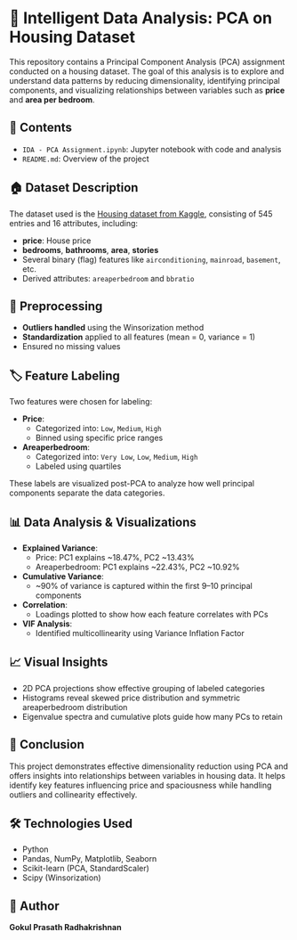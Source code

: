 
# 🧠 Intelligent Data Analysis: PCA on Housing Dataset

This repository contains a Principal Component Analysis (PCA) assignment conducted on a housing dataset. The goal of this analysis is to explore and understand data patterns by reducing dimensionality, identifying principal components, and visualizing relationships between variables such as **price** and **area per bedroom**.

## 📁 Contents

- `IDA - PCA Assignment.ipynb`: Jupyter notebook with code and analysis
- `README.md`: Overview of the project

## 🏠 Dataset Description

The dataset used is the [Housing dataset from Kaggle](https://www.kaggle.com/datasets/gauravduttakiit/housing/data), consisting of 545 entries and 16 attributes, including:

- **price**: House price
- **bedrooms**, **bathrooms**, **area**, **stories**
- Several binary (flag) features like `airconditioning`, `mainroad`, `basement`, etc.
- Derived attributes: `areaperbedroom` and `bbratio`

## 🔧 Preprocessing

- **Outliers handled** using the Winsorization method
- **Standardization** applied to all features (mean = 0, variance = 1)
- Ensured no missing values

## 🏷️ Feature Labeling

Two features were chosen for labeling:

- **Price**:
  - Categorized into: `Low`, `Medium`, `High`
  - Binned using specific price ranges
- **Areaperbedroom**:
  - Categorized into: `Very Low`, `Low`, `Medium`, `High`
  - Labeled using quartiles

These labels are visualized post-PCA to analyze how well principal components separate the data categories.

## 📊 Data Analysis & Visualizations

- **Explained Variance**:
  - Price: PC1 explains ~18.47%, PC2 ~13.43%
  - Areaperbedroom: PC1 explains ~22.43%, PC2 ~10.92%
- **Cumulative Variance**:
  - ~90% of variance is captured within the first 9–10 principal components
- **Correlation**:
  - Loadings plotted to show how each feature correlates with PCs
- **VIF Analysis**:
  - Identified multicollinearity using Variance Inflation Factor

## 📈 Visual Insights

- 2D PCA projections show effective grouping of labeled categories
- Histograms reveal skewed price distribution and symmetric areaperbedroom distribution
- Eigenvalue spectra and cumulative plots guide how many PCs to retain

## 🧠 Conclusion

This project demonstrates effective dimensionality reduction using PCA and offers insights into relationships between variables in housing data. It helps identify key features influencing price and spaciousness while handling outliers and collinearity effectively.

## 🛠️ Technologies Used

- Python
- Pandas, NumPy, Matplotlib, Seaborn
- Scikit-learn (PCA, StandardScaler)
- Scipy (Winsorization)

## 📌 Author

**Gokul Prasath Radhakrishnan**  
